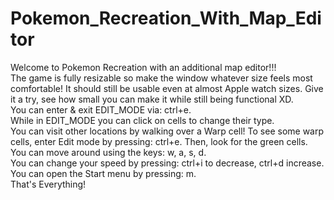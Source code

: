 # Pokemon_Recreation_With_Map_Editor

Welcome to Pokemon Recreation with an additional map editor!!!
<br>
The game is fully resizable so make the window whatever size feels most comfortable! It should still be usable 
even at almost Apple watch sizes. Give it a try, see how small you can make it while still being functional XD.
<br>
You can enter & exit EDIT_MODE via: ctrl+e.
<br>
While in EDIT_MODE you can click on cells to change their type.
<br>
You can visit other locations by walking over a Warp cell! To see some warp cells,
 enter Edit mode by pressing: ctrl+e. Then, look for the green cells.
<br>
You can move around using the keys: w, a, s, d.
<br>
You can change your speed by pressing: ctrl+i to decrease, ctrl+d increase.
<br>
You can open the Start menu by pressing: m.
<br>
That's Everything!
